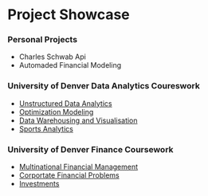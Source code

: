 # Project Showcase

### Personal Projects
- Charles Schwab Api
- Automaded Financial Modeling

### University of Denver Data Analytics Coureswork
- [Unstructured Data Analytics](https://github.com/EvanElzenberger/UnstructuredDataAnalytics)
- [Optimization Modeling](https://github.com/EvanElzenberger/OptimizationModeling)
- [Data Warehousing and Visualisation](https://github.com/EvanElzenberger/DataWarehousing)
- [Sports Analytics](https://github.com/EvanElzenberger/SportsAnalytics)


### University of Denver Finance Coursework 
- [Multinational Financial Management](https://github.com/EvanElzenberger/MultinationalFinancialManagement)
- [Corportate Financial Problems](https://github.com/EvanElzenberger/CorporateFinancialProblems/tree/main)
- [Investments](TBA)
